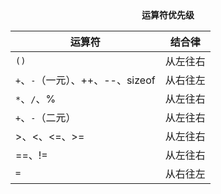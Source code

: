<center><b>运算符优先级</b></center>

| 运算符                           | 结合律   |
| -------------------------------- | -------- |
| `()`                             | 从左往右 |
| `+`、`-`（一元）、++、--、sizeof | 从右往左 |
| `*`、`/`、%                      | 从左往右 |
| `+`、`-`（二元）                 | 从左往右 |
| >、<、<=、>=                     | 从左往右 |
| ==、!=                           | 从左往右 |
| `=`                              | 从右往左 |

